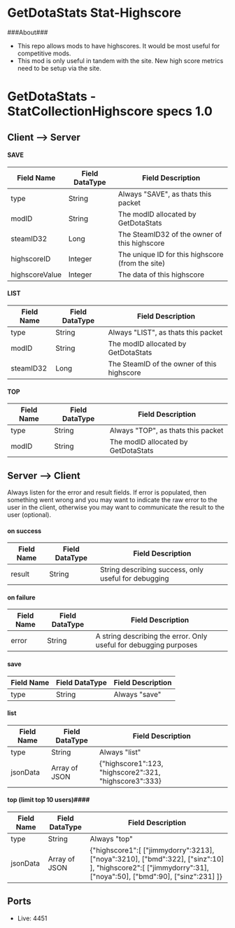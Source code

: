 GetDotaStats Stat-Highscore
=====

###About###
 - This repo allows mods to have highscores. It would be most useful for competitive mods.
 - This mod is only useful in tandem with the site. New high score metrics need to be setup via the site.

# GetDotaStats - StatCollectionHighscore specs 1.0 #

## Client --> Server ##

#### SAVE ####
|Field Name|Field DataType|Field Description
|----------|--------------|-----------------
|type      |String        |Always "SAVE", as thats this packet
|modID     |String        |The modID allocated by GetDotaStats
|steamID32   |Long          |The SteamID32 of the owner of this highscore
|highscoreID    |Integer       |The unique ID for this highscore (from the site)
|highscoreValue  |Integer          |The data of this highscore

#### LIST ####
|Field Name|Field DataType|Field Description
|----------|--------------|-----------------
|type      |String        |Always "LIST", as thats this packet
|modID     |String        |The modID allocated by GetDotaStats
|steamID32   |Long          |The SteamID of the owner of this highscore

#### TOP ####
|Field Name|Field DataType|Field Description
|----------|--------------|-----------------
|type      |String        |Always "TOP", as thats this packet
|modID     |String        |The modID allocated by GetDotaStats

## Server --> Client ##

Always listen for the error and result fields. If error is populated, then something went wrong and you may want to indicate the raw error to the user in the client, otherwise you may want to communicate the result to the user (optional).

#### on success ####
|Field Name|Field DataType|Field Description
|----------|--------------|-----------------
|result    |String        | String describing success, only useful for debugging

#### on failure ####
|Field Name|Field DataType|Field Description
|----------|--------------|-----------------
|error     |String        |A string describing the error. Only useful for debugging purposes

#### save ####
|Field Name|Field DataType|Field Description
|----------|--------------|-----------------
|type      |String        |Always "save"

#### list ####
|Field Name|Field DataType|Field Description
|----------|--------------|-----------------
|type      |String        |Always "list"
|jsonData  |Array of JSON |{"highscore1":123, "highscore2":321, "highscore3":333}

#### top (limit top 10 users)####
|Field Name|Field DataType|Field Description
|----------|--------------|-----------------
|type      |String        |Always "top"
|jsonData  |Array of JSON |{"highscore1":[ ["jimmydorry":3213], ["noya":3210], ["bmd":322], ["sinz":10] ], "highscore2":[ ["jimmydorry":31], ["noya":50], ["bmd":90], ["sinz":231] ]}

## Ports ##

* Live: 4451
